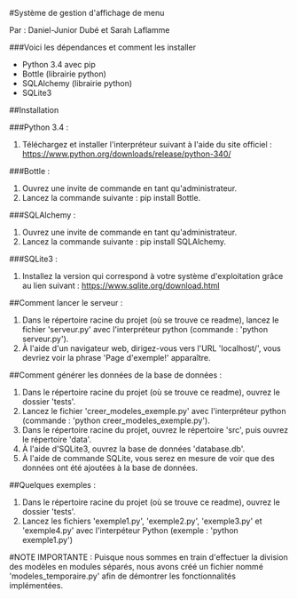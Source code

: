 
#Système de gestion d'affichage de menu

Par : Daniel-Junior Dubé et Sarah Laflamme

###Voici les dépendances et comment les installer

- Python 3.4 avec pip
- Bottle (librairie python)
- SQLAlchemy (librairie python)
- SQLite3

##Installation

###Python 3.4 : 
1. Téléchargez et installer l'interpréteur suivant à l'aide du site officiel : 
https://www.python.org/downloads/release/python-340/

###Bottle :
1. Ouvrez une invite de commande en tant qu'administrateur.
2. Lancez la commande suivante : pip install Bottle.

###SQLAlchemy :
1. Ouvrez une invite de commande en tant qu'administrateur.
2. Lancez la commande suivante : pip install SQLAlchemy.

###SQLite3 :
1. Installez la version qui correspond à votre système d'exploitation grâce au lien suivant : https://www.sqlite.org/download.html

##Comment lancer le serveur :

1. Dans le répertoire racine du projet (où se trouve ce readme), lancez le fichier 'serveur.py' avec l'interpréteur python (commande : 'python serveur.py').
3. À l'aide d'un navigateur web, dirigez-vous vers l'URL 'localhost/', vous devriez voir la phrase 'Page d'exemple!' apparaître.

##Comment générer les données de la base de données :

1. Dans le répertoire racine du projet (où se trouve ce readme), ouvrez le dossier 'tests'.
2. Lancez le fichier 'creer_modeles_exemple.py' avec l'interpréteur python (commande : 'python creer_modeles_exemple.py').
3. Dans le répertoire racine du projet, ouvrez le répertoire 'src', puis ouvrez le répertoire 'data'.
4. À l'aide d'SQLite3, ouvrez la base de données 'database.db'.
5. À l'aide de commande SQLite, vous serez en mesure de voir que des données ont été ajoutées à la base de données.

##Quelques exemples : 
1. Dans le répertoire racine du projet (où se trouve ce readme), ouvrez le dossier 'tests'.
2. Lancez les fichiers 'exemple1.py', 'exemple2.py', 'exemple3.py' et 'exemple4.py' avec l'interpéteur Python (exemple : 'python exemple1.py')

#NOTE IMPORTANTE : 
Puisque nous sommes en train d'effectuer la division des modèles en modules séparés, nous avons créé un fichier nommé 'modeles_temporaire.py' afin de démontrer les fonctionnalités implémentées.